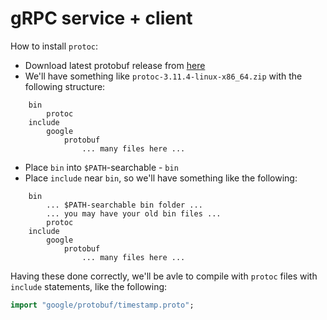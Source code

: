 # gRPC service + client

How to install `protoc`:

- Download latest protobuf release from [here](https://github.com/protocolbuffers/protobuf/releases)
- We'll have something like `protoc-3.11.4-linux-x86_64.zip` with the following structure:
```text
    bin
        protoc
    include
        google
            protobuf
                ... many files here ...
```
- Place `bin` into `$PATH`-searchable - `bin`
- Place `include` near `bin`, so we'll have something like the following:
```text
    bin
        ... $PATH-searchable bin folder ...
        ... you may have your old bin files ...
        protoc
    include
        google
            protobuf
                ... many files here ...
``` 

Having these done correctly, we'll be avle to compile with `protoc` files with `include` statements, like the following:
```.proto
import "google/protobuf/timestamp.proto";
```
